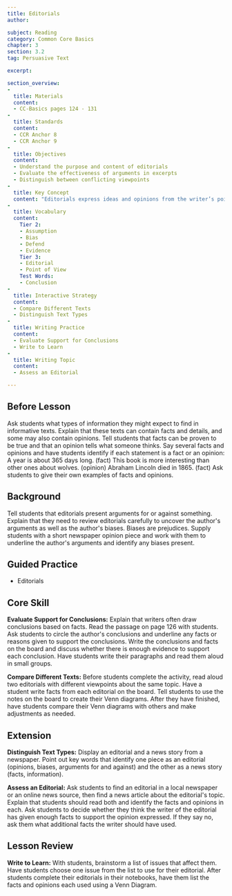 ```yaml
---
title: Editorials
author:

subject: Reading
category: Common Core Basics
chapter: 3
section: 3.2
tag: Persuasive Text

excerpt:

section_overview:
-
  title: Materials
  content:
  - CC-Basics pages 124 - 131
-
  title: Standards
  content:
  - CCR Anchor 8
  - CCR Anchor 9
-
  title: Objectives
  content:
  - Understand the purpose and content of editorials
  - Evaluate the effectiveness of arguments in excerpts
  - Distinguish between conflicting viewpoints
-
  title: Key Concept
  content: "Editorials express ideas and opinions from the writer’s point of view"
-
  title: Vocabulary
  content:
    Tier 2:
    - Assumption
    - Bias
    - Defend
    - Evidence
    Tier 3:
    - Editorial
    - Point of View
    Test Words:
    - Conclusion
-
  title: Interactive Strategy
  content:
  - Compare Different Texts
  - Distinguish Text Types
-
  title: Writing Practice
  content:
  - Evaluate Support for Conclusions
  - Write to Learn
-
  title: Writing Topic
  content:
  - Assess an Editorial

---
```

## Before Lesson

Ask students what types of information they might expect to find in informative texts. Explain that these texts can contain facts and details, and some may also contain opinions. Tell students that facts can be proven to be true and that an opinion tells what someone thinks. Say several facts and opinions and have students identify if each statement is a fact or an opinion: A year is about 365 days long. (fact) This book is more interesting than other ones about wolves. (opinion) Abraham Lincoln died in 1865. (fact) Ask students to give their own examples of facts and opinions.

## Background

Tell students that editorials present arguments for or against something. Explain that they need to review editorials carefully to uncover the author's arguments as well as the author's biases. Biases are prejudices. Supply students with a short newspaper opinion piece and work with them to underline the author's arguments and identify any biases present.

## Guided Practice

- Editorials

## Core Skill

**Evaluate Support for Conclusions:** Explain that writers often draw conclusions based on facts. Read the passage on page 126 with students. Ask students to circle the author's conclusions and underline any facts or reasons given to support the conclusions. Write the conclusions and facts on the board and discuss whether there is enough evidence to support each conclusion. Have students write their paragraphs and read them aloud in small groups.

**Compare Different Texts:** Before students complete the activity, read aloud two editorials with different viewpoints about the same topic. Have a student write facts from each editorial on the board. Tell students to use the notes on the board to create their Venn diagrams. After they have finished, have students compare their Venn diagrams with others and make adjustments as needed.

## Extension

**Distinguish Text Types:** Display an editorial and a news story from a newspaper. Point out key words that identify one piece as an editorial (opinions, biases, arguments for and against) and the other as a news story (facts, information).

**Assess an Editorial:** Ask students to find an editorial in a local newspaper or an online news source, then find a news article about the editorial's topic. Explain that students should read both and identify the facts and opinions in each. Ask students to decide whether they think the writer of the editorial has given enough facts to support the opinion expressed. If they say no, ask them what additional facts the writer should have used.

## Lesson Review

**Write to Learn:** With students, brainstorm a list of issues that affect them. Have students choose one issue from the list to use for their editorial. After students complete their editorials in their notebooks, have them list the facts and opinions each used using a Venn Diagram.
